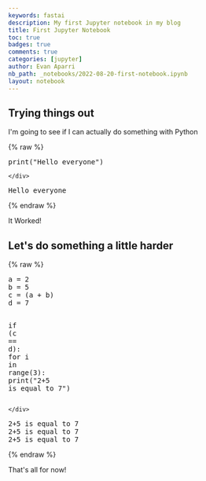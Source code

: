 ```yaml
---
keywords: fastai
description: My first Jupyter notebook in my blog
title: First Jupyter Notebook
toc: true 
badges: true
comments: true
categories: [jupyter]
author: Evan Aparri
nb_path: _notebooks/2022-08-20-first-notebook.ipynb
layout: notebook
---
```


<!--
#################################################
### THIS FILE WAS AUTOGENERATED! DO NOT EDIT! ###
#################################################
# file to edit: _notebooks/2022-08-20-first-notebook.ipynb
-->

<div class="container" id="notebook-container">
        
<div class="cell border-box-sizing text_cell rendered"><div class="inner_cell">
<div class="text_cell_render border-box-sizing rendered_html">
<h2 id="Trying-things-out">Trying things out<a class="anchor-link" href="#Trying-things-out"> </a></h2><p>I'm going to see if I can actually do something with Python</p>

</div>
</div>
</div>
    {% raw %}
    
<div class="cell border-box-sizing code_cell rendered">
<div class="input">

<div class="inner_cell">
    <div class="input_area">
<div class=" highlight hl-ipython3"><pre><span></span><span class="nb">print</span><span class="p">(</span><span class="s2">&quot;Hello everyone&quot;</span><span class="p">)</span>
</pre></div>

    </div>
</div>
</div>

<div class="output_wrapper">
<div class="output">

<div class="output_area">

<div class="output_subarea output_stream output_stdout output_text">
<pre>Hello everyone
</pre>
</div>
</div>

</div>
</div>

</div>
    {% endraw %}

<div class="cell border-box-sizing text_cell rendered"><div class="inner_cell">
<div class="text_cell_render border-box-sizing rendered_html">
<p>It Worked!</p>

</div>
</div>
</div>
<div class="cell border-box-sizing text_cell rendered"><div class="inner_cell">
<div class="text_cell_render border-box-sizing rendered_html">
<h2 id="Let's-do-something-a-little-harder">Let's do something a little harder<a class="anchor-link" href="#Let's-do-something-a-little-harder"> </a></h2>
</div>
</div>
</div>
    {% raw %}
    
<div class="cell border-box-sizing code_cell rendered">
<div class="input">

<div class="inner_cell">
    <div class="input_area">
<div class=" highlight hl-ipython3"><pre><span></span><span class="n">a</span> <span class="o">=</span> <span class="mi">2</span>
<span class="n">b</span> <span class="o">=</span> <span class="mi">5</span>
<span class="n">c</span> <span class="o">=</span> <span class="p">(</span><span class="n">a</span> <span class="o">+</span> <span class="n">b</span><span class="p">)</span>
<span class="n">d</span> <span class="o">=</span> <span class="mi">7</span>

<span class="k">if</span> <span class="p">(</span><span class="n">c</span> <span class="o">==</span> <span class="n">d</span><span class="p">):</span>
    <span class="k">for</span> <span class="n">i</span> <span class="ow">in</span> <span class="nb">range</span><span class="p">(</span><span class="mi">3</span><span class="p">):</span>
        <span class="nb">print</span><span class="p">(</span><span class="s2">&quot;2+5 is equal to 7&quot;</span><span class="p">)</span>
</pre></div>

    </div>
</div>
</div>

<div class="output_wrapper">
<div class="output">

<div class="output_area">

<div class="output_subarea output_stream output_stdout output_text">
<pre>2+5 is equal to 7
2+5 is equal to 7
2+5 is equal to 7
</pre>
</div>
</div>

</div>
</div>

</div>
    {% endraw %}

<div class="cell border-box-sizing text_cell rendered"><div class="inner_cell">
<div class="text_cell_render border-box-sizing rendered_html">
<p>That's all for now!</p>

</div>
</div>
</div>
</div>
 

